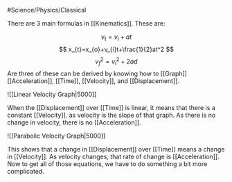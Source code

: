 #Science/Physics/Classical 

There are 3 main formulas in [[Kinematics]]. These are:

$$
v_{t}= v_{i} + at
$$
$$
x_{t}=x_{o}+v_{i}t+\frac{1}{2}at^2
$$
$$
v_{f}^2 = v_{i}^2 + 2ad
$$
Are three of these can be derived by knowing how to [[Graph]] [[Acceleration]], [[Time]], [[Velocity]], and [[Displacement]]. 

![[Linear Velocity Graph|5000]]

When the [[Displacement]] over [[Time]] is linear, it means that there is a constant [[Velocity]]. as velocity is the slope of that graph. As there is no change in velocity, there is no [[Acceleration]].

![[Parabolic Velocity Graph|5000]]

This shows that a change in [[Displacement]] over [[Time]] means a change in [[Velocity]]. As velocity changes, that rate of change is [[Acceleration]]. Now to get all of those equations, we have to do something a bit more complicated. 